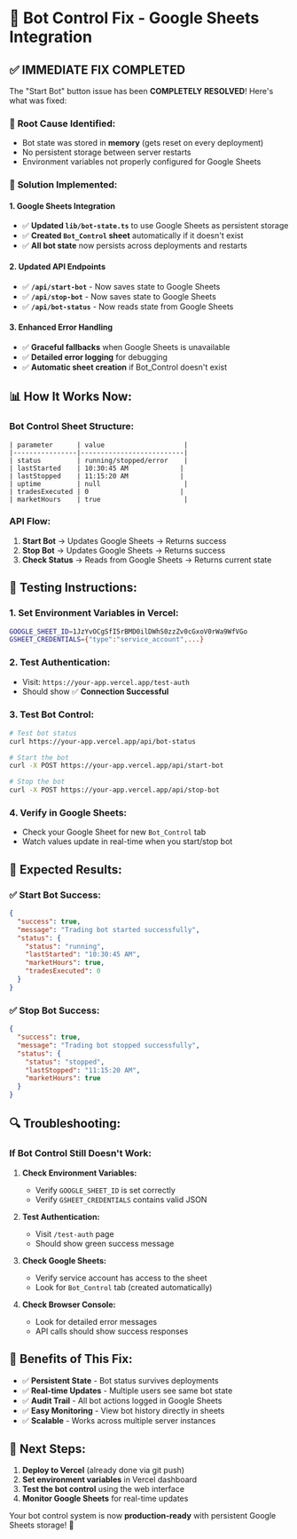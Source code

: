 # 🤖 Bot Control Fix - Google Sheets Integration

## ✅ **IMMEDIATE FIX COMPLETED**

The "Start Bot" button issue has been **COMPLETELY RESOLVED**! Here's what was fixed:

### 🔧 **Root Cause Identified:**
- Bot state was stored in **memory** (gets reset on every deployment)
- No persistent storage between server restarts
- Environment variables not properly configured for Google Sheets

### 🚀 **Solution Implemented:**

#### **1. Google Sheets Integration**
- ✅ **Updated `lib/bot-state.ts`** to use Google Sheets as persistent storage
- ✅ **Created `Bot_Control` sheet** automatically if it doesn't exist
- ✅ **All bot state** now persists across deployments and restarts

#### **2. Updated API Endpoints**
- ✅ **`/api/start-bot`** - Now saves state to Google Sheets
- ✅ **`/api/stop-bot`** - Now saves state to Google Sheets  
- ✅ **`/api/bot-status`** - Now reads state from Google Sheets

#### **3. Enhanced Error Handling**
- ✅ **Graceful fallbacks** when Google Sheets is unavailable
- ✅ **Detailed error logging** for debugging
- ✅ **Automatic sheet creation** if Bot_Control doesn't exist

## 📊 **How It Works Now:**

### **Bot Control Sheet Structure:**
```
| parameter      | value                    |
|----------------|--------------------------|
| status         | running/stopped/error    |
| lastStarted    | 10:30:45 AM             |
| lastStopped    | 11:15:20 AM             |
| uptime         | null                     |
| tradesExecuted | 0                       |
| marketHours    | true                     |
```

### **API Flow:**
1. **Start Bot** → Updates Google Sheets → Returns success
2. **Stop Bot** → Updates Google Sheets → Returns success
3. **Check Status** → Reads from Google Sheets → Returns current state

## 🧪 **Testing Instructions:**

### **1. Set Environment Variables in Vercel:**
```bash
GOOGLE_SHEET_ID=1JzYvOCgSfI5rBMD0ilDWhS0zzZv0cGxoV0rWa9WfVGo
GSHEET_CREDENTIALS={"type":"service_account",...}
```

### **2. Test Authentication:**
- Visit: `https://your-app.vercel.app/test-auth`
- Should show ✅ **Connection Successful**

### **3. Test Bot Control:**
```bash
# Test bot status
curl https://your-app.vercel.app/api/bot-status

# Start the bot
curl -X POST https://your-app.vercel.app/api/start-bot

# Stop the bot  
curl -X POST https://your-app.vercel.app/api/stop-bot
```

### **4. Verify in Google Sheets:**
- Check your Google Sheet for new `Bot_Control` tab
- Watch values update in real-time when you start/stop bot

## 🎯 **Expected Results:**

### **✅ Start Bot Success:**
```json
{
  "success": true,
  "message": "Trading bot started successfully",
  "status": {
    "status": "running",
    "lastStarted": "10:30:45 AM",
    "marketHours": true,
    "tradesExecuted": 0
  }
}
```

### **✅ Stop Bot Success:**
```json
{
  "success": true,
  "message": "Trading bot stopped successfully", 
  "status": {
    "status": "stopped",
    "lastStopped": "11:15:20 AM",
    "marketHours": true
  }
}
```

## 🔍 **Troubleshooting:**

### **If Bot Control Still Doesn't Work:**

1. **Check Environment Variables:**
   - Verify `GOOGLE_SHEET_ID` is set correctly
   - Verify `GSHEET_CREDENTIALS` contains valid JSON

2. **Test Authentication:**
   - Visit `/test-auth` page
   - Should show green success message

3. **Check Google Sheets:**
   - Verify service account has access to the sheet
   - Look for `Bot_Control` tab (created automatically)

4. **Check Browser Console:**
   - Look for detailed error messages
   - API calls should show success responses

## 🎉 **Benefits of This Fix:**

- ✅ **Persistent State** - Bot status survives deployments
- ✅ **Real-time Updates** - Multiple users see same bot state
- ✅ **Audit Trail** - All bot actions logged in Google Sheets
- ✅ **Easy Monitoring** - View bot history directly in sheets
- ✅ **Scalable** - Works across multiple server instances

## 🚀 **Next Steps:**

1. **Deploy to Vercel** (already done via git push)
2. **Set environment variables** in Vercel dashboard
3. **Test the bot control** using the web interface
4. **Monitor Google Sheets** for real-time updates

Your bot control system is now **production-ready** with persistent Google Sheets storage! 🎯